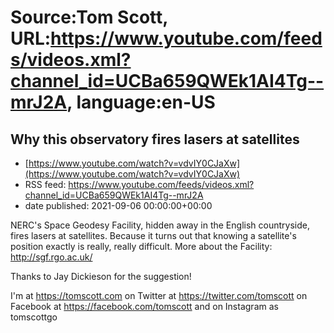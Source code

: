 # Source:Tom Scott, URL:https://www.youtube.com/feeds/videos.xml?channel_id=UCBa659QWEk1AI4Tg--mrJ2A, language:en-US

## Why this observatory fires lasers at satellites
 - [https://www.youtube.com/watch?v=vdvIY0CJaXw](https://www.youtube.com/watch?v=vdvIY0CJaXw)
 - RSS feed: https://www.youtube.com/feeds/videos.xml?channel_id=UCBa659QWEk1AI4Tg--mrJ2A
 - date published: 2021-09-06 00:00:00+00:00

NERC's Space Geodesy Facility, hidden away in the English countryside, fires lasers at satellites. Because it turns out that knowing a satellite's position exactly is really, really difficult. More about the Facility: http://sgf.rgo.ac.uk/

Thanks to Jay Dickieson for the suggestion!

I'm at https://tomscott.com
on Twitter at https://twitter.com/tomscott
on Facebook at https://facebook.com/tomscott
and on Instagram as tomscottgo

